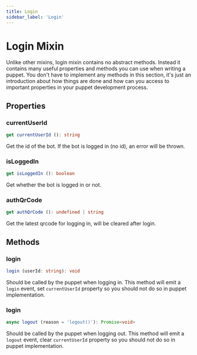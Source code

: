 ```yaml
---
title: Login
sidebar_label: 'Login'
---
```


# Login Mixin

Unlike other mixins, login mixin contains no abstract methods. Instead it contains many useful properties and methods you can use when writing a puppet. You don't have to implement any methods in this section, it's just an introduction about how things are done and how can you access to important properties in your puppet development process.

## Properties

### currentUserId

```ts
get currentUserId (): string
```

Get the id of the bot. If the bot is logged in (no id), an error will be thrown.

### isLoggedIn

```ts
get isLoggedIn (): boolean
```

Get whether the bot is logged in or not.

### authQrCode

```ts
get authQrCode (): undefined | string
```

Get the latest qrcode for logging in, will be cleared after login.

## Methods

### login

```ts
login (userId: string): void
```

Should be called by the puppet when logging in. This method will emit a ```login``` event, set ```currentUserId``` property so you should not do so in puppet implementation.

### login

```ts
async logout (reason = 'logout()'): Promise<void>
```

Should be called by the puppet when logging out. This method will emit a ```logout``` event, clear ```currentUserId``` property so you should not do so in puppet implementation.
